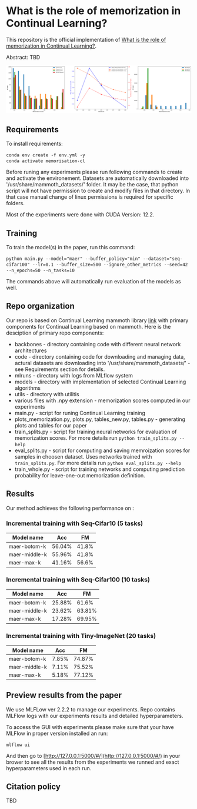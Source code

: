 # What is the role of memorization in Continual Learning?

This repository is the official implementation of [What is the role of memorization in Continual Learning?](https://arxiv.org/). 

Abstract:
TBD

![our main results](memscores_results.png)


## Requirements

To install requirements:

```setup
conda env create -f env.yml -y
conda activate memorisation-cl
```
Before runing any experiments please run following commands to create and activate the environement.
Datasets are automatically downloaded into '/usr/share/mammoth_datasets/' folder. It may be the case, that python script will not have permission to create and modify files in that directory. In that case manual change of linux permissions is required for specific folders. 

Most of the experiments were done with CUDA Version: 12.2.

## Training

To train the model(s) in the paper, run this command:

```train
python main.py --model="maer" --buffer_policy="min" --dataset="seq-cifar100" --lr=0.1 --buffer_size=500 --ignore_other_metrics --seed=42 --n_epochs=50 --n_tasks=10
```
The commands above will automatically run evaluation of the models as well. 

## Repo organization

Our repo is based on Continual Learning mammoth library [link](https://github.com/aimagelab/mammoth) with primary components for Continual Learning based on mammoth.
Here is the desciption of primary repo components:

 - backbones - directory containing code with different neural network architectures
 - code - directory containing code for downloading and managing data, actural datasets are downloading into '/usr/share/mammoth_datasets/' - see Requirements section for details.
 - mlruns - directory with logs from MLflow system
 - models - directory with implementation of selected Continual Learning algorithms
 - utils - directory with utilitis
 - various files with .npy extension - memorization scores computed in our experiments
 - main.py - script for runing Continual Learning training
 - plots_memorization.py, plots.py, tables_new.py, tables.py - generating plots and tables for our paper
 - train_splits.py - script for training neural networks for evaluation of memorization scores. For more details run ```python train_splits.py --help```
 - eval_splits.py - script for computing and saving memroization scores for samples in choosen dataset. Uses networks trained with `train_splits.py`. For more details run ```python eval_splits.py --help```
 - train_whole.py - script for training networks and computing prediction probability for leave-one-out memorization definition.


## Results

Our method achieves the following performance on :

### Incremental training with Seq-Cifar10 (5 tasks)

| Model name         |     Acc         |       FM       |
| ------------------ |---------------- | -------------- |
| maer-botom-k       |     56.04%      |      41.8%     |
| maer-middle-k      |     55.96%      |      41.8%     |
| maer-max-k         |     41.16%      |      56.6%     |

### Incremental training with Seq-Cifar100 (10 tasks)

| Model name         |     Acc         |       FM       |
| ------------------ |---------------- | -------------- |
| maer-botom-k       |     25.88%      |      61.6%     |
| maer-middle-k      |     23.62%      |      63.81%    |
| maer-max-k         |     17.28%      |      69.95%    |

### Incremental training with Tiny-ImageNet (20 tasks)

| Model name         |     Acc         |       FM       |
| ------------------ |---------------- | -------------- |
| maer-botom-k       |     7.85%       |      74.87%     |
| maer-middle-k      |     7.11%       |      75.52%     |
| maer-max-k         |     5.18%       |      77.12%     |



## Preview results from the paper

We use MLFLow ver 2.2.2 to manage our experiments. Repo contains MLFlow logs with our experiments results and detailed hyperparameters. 

To access the GUI with experiments please make sure that your have MLFlow in proper version installed an run:

```
mlflow ui
```

And then go to [http://127.0.0.1:5000/#/](http://127.0.0.1:5000/#/) in your brower to see all the results from the experiments we runned and exact hyperparameters used in each run.


## Citation policy

TBD
